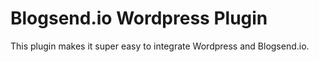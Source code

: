 # Blogsend.io Wordpress Plugin

This plugin makes it super easy to integrate Wordpress and Blogsend.io.
